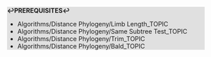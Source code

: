 <div style="margin:2em; background-color: #e0e0e0;">

<strong>↩PREREQUISITES↩</strong>

 * Algorithms/Distance Phylogeny/Limb Length_TOPIC
 * Algorithms/Distance Phylogeny/Same Subtree Test_TOPIC
 * Algorithms/Distance Phylogeny/Trim_TOPIC
 * Algorithms/Distance Phylogeny/Bald_TOPIC

</div>

